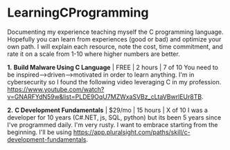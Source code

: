 # LearningCProgramming
Documenting my experience teaching myself the C programming language. Hopefully you can learn from experiences (good or bad) and optimize your own path. I will explain each resource, note the cost, time commitment, and rate it on a scale from 1-10 where higher numbers are better.


**1.** **Build Malware Using C Language** | FREE | 2 hours | 7 of 10
    You need to be inspired-->driven-->motivated in order to learn anything. I'm in cybersecurity so I found the following video leveraging C in my profession.
    https://www.youtube.com/watch?v=GNARFYdN59w&list=PLDE9OqU7MZWxaSVBz_cLtaVBwrlEUr8TB.
    
**2.** **C Development Fundamentals** | $29/mo | 15 hours | X of 10
I was a developer for 10 years (C#.NET, js, SQL, python) but its been 5 years since I've programmed daily. I'm very rusty. I want to embrace starting from the beginning. I'll be using https://app.pluralsight.com/paths/skill/c-development-fundamentals. 
